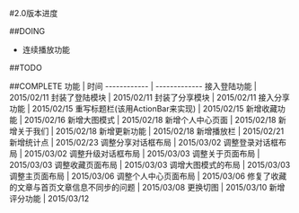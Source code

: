 #2.0版本进度

##DOING
+   连续播放功能

##TODO

##COMPLETE
功能 | 时间
------------ | -------------
接入登陆功能 | 2015/02/11
封装了登陆模块 | 2015/02/11
封装了分享模块 | 2015/02/11
接入分享功能 | 2015/02/15
重写标题栏(该用ActionBar来实现) | 2015/02/15
新增收藏功能 | 2015/02/16
新增大图模式 | 2015/02/18
新增个人中心页面 | 2015/02/18
新增关于我们 | 2015/02/18
新增更新功能 | 2015/02/18
新增播放栏 | 2015/02/21
新增统计点 | 2015/02/23
调整分享对话框布局 | 2015/03/02
调整登录对话框布局 | 2015/03/02
调整升级对话框布局 | 2015/03/03
调整关于页面布局 | 2015/03/03
调整收藏页面布局 | 2015/03/03
调增大图模式的布局 | 2015/03/03
调整主页面布局 | 2015/03/06
调整个人中心页面布局 | 2015/03/06
修复了收藏的文章与首页文章信息不同步的问题 | 2015/03/08
更换切图 | 2015/03/10
新增评分功能 | 2015/03/12